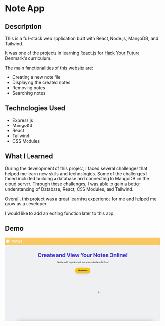 
# Note App

## Description

This is a full-stack web application built with React, Node.js, MangoDB, and Tailwind.

It was one of the projects in learning React.js for [Hack Your Future](https://github.com/HackYourFuture-CPH) Denmark's curriculum.


The main functionalities of this website are:

-   Creating a new note file
-   Displaying the created notes
-   Removing notes
-   Searching notes

## Technologies Used

-   Express.js
-   MangoDB
-   React
-   Tailwind
-   CSS Modules

## What I Learned

During the development of this project, I faced several challenges that helped me learn new skills and technologies. 
Some of the challenges I faced included building a database and connecting to MangoDB on the cloud server.
Through these challenges, I was able to gain a better understanding of Database, React, CSS Modules, and Tailwind. 

Overall, this project was a great learning experience for me and helped me grow as a developer. 

I would like to add an editing function later to this app. 

## Demo

![](https://github.com/MerajSharifi/NoteApp/blob/main/note%20app.gif)


